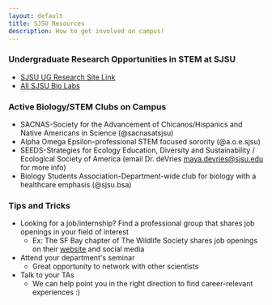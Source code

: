 ```yaml
---
layout: default
title: SJSU Resources
description: How to get involved on campus!
---
```


### Undergraduate Research Opportunities in STEM at SJSU
- [SJSU UG Research Site Link](https://sites.google.com/sjsu.edu/ugresearchopportunities/home)
- [All SJSU Bio Labs](https://www.sjsu.edu/biology/research/)

### Active Biology/STEM Clubs on Campus
- SACNAS-Society for the Advancement of Chicanos/Hispanics and Native Americans in Science (@sacnasatsjsu)
- Alpha Omega Epsilon-professional STEM focused sorority (@a.o.e.sjsu)
- SEEDS-Strategies for Ecology Education, Diversity and Sustainability / Ecological Society of America (email Dr. deVries maya.devries@sjsu.edu for more info)
- Biology Students Association-Department-wide club for biology with a healthcare emphasis (@sjsu.bsa)

### Tips and Tricks
- Looking for a job/internship? Find a professional group that shares job openings in your field of interest
  - Ex: The SF Bay chapter of The Wildlife Society shares job openings on their [website](https://www.sfbaywildlife.org/career) and social media
- Attend your department's seminar
  - Great opportunity to network with other scientists
- Talk to your TAs
  - We can help point you in the right direction to find career-relevant experiences :) 
